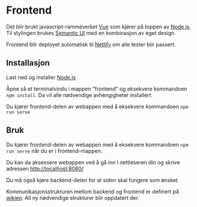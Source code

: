 # Frontend

Det blir brukt javascript-rammeverket [Vue](https://vuejs.org/) som kjører på toppen av [Node.js](https://nodejs.org/en/). Til stylingen brukes [Semantic UI](https://semantic-ui-vue.github.io/#/) med en kombinasjon av eget design. 

Frontend blir deployet automatisk til [Netlify](https://www.netlify.com/) om alle tester blir passert. 

## Installasjon 

Last ned og installer [Node.js](https://nodejs.org/en/)

Åpne så et terminalvindu i mappen "frontend" og eksekvere kommandoen `npm install`. Da vil alle nødvendige avhengigheter installert.

Du kjører frontend-delen av webappen med å eksekvere kommandoen `npm run serve`


## Bruk

Du kjører frontend-delen av webappen med å eksekvere kommandoen `npm run serve` når du er i frontend-mappen. 

Du kan da aksessere webappen ved å gå inn i nettleseren din og skrive adressen <http://localhost:8080/>

Du må også kjøre backend-delen for at siden skal fungere som ønsket. 

Kommunikasjonsstrukturen mellom backend og frontend er definert på [wikien](https://gitlab.stud.idi.ntnu.no/programvareutvikling-v19/gruppe-7/wikis/Communication/auctions). All ny nødvendige strukturer blir oppdatert der. 
